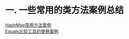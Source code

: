 
# 一. 一些常用的类方法案例总结
[HashMap常用方法案例](src/main/java/com/zjut/study/others/frequently/HashMapClient.java)   
[Equals比较工具的使用案例](src/main/java/com/zjut/study/others/frequently/EqualsUtilClient.java)

